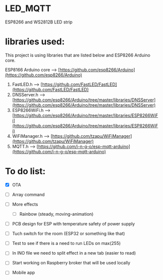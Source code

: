 # LED_MQTT
ESP8266 and WS2812B LED strip

# libraries used:
This project is using libraries that are listed below and ESP8266 Arduino core.

ESP8166 Arduino core --> [https://github.com/esp8266/Arduino](https://github.com/esp8266/Arduino)

1. FastLED.h --> [https://github.com/FastLED/FastLED](https://github.com/FastLED/FastLED)
2. DNSServer.h --> [https://github.com/esp8266/Arduino/tree/master/libraries/DNSServer](https://github.com/esp8266/Arduino/tree/master/libraries/DNSServer)
3. ESP8266WiFi.h --> [https://github.com/esp8266/Arduino/tree/master/libraries/ESP8266WiFi](https://github.com/esp8266/Arduino/tree/master/libraries/ESP8266WiFi)
4. WiFiManager.h --> [https://github.com/tzapu/WiFiManager](https://github.com/tzapu/WiFiManager)
5. MQTT.h --> [https://github.com/i-n-g-o/esp-mqtt-arduino](https://github.com/i-n-g-o/esp-mqtt-arduino)

# To do list:
- [x] OTA

- [ ] Array command 
- [ ] More effects
  - [ ] Rainbow (steady, moving-animation)
- [ ] PCB design for ESP with temperature safety of power supply
- [ ] Tuch switch for the room (ESP32 or something like that)
- [ ] Test to see if there is a need to run LEDs on max(255)
- [ ] In INO file we need to split effect in a new tab (easier to read)
- [ ] Start working on Raspberry broker that will be used locally
- [ ] Mobile app
